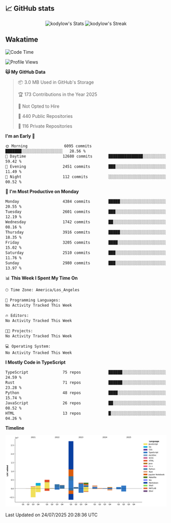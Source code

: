 ## 📈 GitHub stats
<!--START_SECTION:github-->
<div class="badges-githubstats">
  <p align="center">
    <img src="https://github-readme-stats.vercel.app/api?username=kodylow&theme=tokyonight&show_icons=true&hide_border=true&count_private=true" alt="kodylow's Stats" height="165">
    <img src="https://github-readme-streak-stats.herokuapp.com/?user=kodylow&theme=tokyonight&hide_border=true" alt="kodylow's Streak" height="165">
  </p>
</div>
<!--END_SECTION:github-->

## Wakatime 
<!--START_SECTION:waka-->
![Code Time](http://img.shields.io/badge/Code%20Time-1%2C294%20hrs%2031%20mins-blue)

![Profile Views](http://img.shields.io/badge/Profile%20Views-1-blue)

**🐱 My GitHub Data** 

> 📦 3.0 MB Used in GitHub's Storage 
 > 
> 🏆 173 Contributions in the Year 2025
 > 
> 🚫 Not Opted to Hire
 > 
> 📜 440 Public Repositories 
 > 
> 🔑 116 Private Repositories 
 > 
**I'm an Early 🐤** 

```text
🌞 Morning                6095 commits        ███████░░░░░░░░░░░░░░░░░░   28.56 % 
🌆 Daytime                12680 commits       ███████████████░░░░░░░░░░   59.42 % 
🌃 Evening                2451 commits        ███░░░░░░░░░░░░░░░░░░░░░░   11.49 % 
🌙 Night                  112 commits         ░░░░░░░░░░░░░░░░░░░░░░░░░   00.52 % 
```
📅 **I'm Most Productive on Monday** 

```text
Monday                   4384 commits        █████░░░░░░░░░░░░░░░░░░░░   20.55 % 
Tuesday                  2601 commits        ███░░░░░░░░░░░░░░░░░░░░░░   12.19 % 
Wednesday                1742 commits        ██░░░░░░░░░░░░░░░░░░░░░░░   08.16 % 
Thursday                 3916 commits        █████░░░░░░░░░░░░░░░░░░░░   18.35 % 
Friday                   3205 commits        ████░░░░░░░░░░░░░░░░░░░░░   15.02 % 
Saturday                 2510 commits        ███░░░░░░░░░░░░░░░░░░░░░░   11.76 % 
Sunday                   2980 commits        ███░░░░░░░░░░░░░░░░░░░░░░   13.97 % 
```


📊 **This Week I Spent My Time On** 

```text
🕑︎ Time Zone: America/Los_Angeles

💬 Programming Languages: 
No Activity Tracked This Week

🔥 Editors: 
No Activity Tracked This Week

🐱‍💻 Projects: 
No Activity Tracked This Week

💻 Operating System: 
No Activity Tracked This Week
```

**I Mostly Code in TypeScript** 

```text
TypeScript               75 repos            ██████░░░░░░░░░░░░░░░░░░░   24.59 % 
Rust                     71 repos            ██████░░░░░░░░░░░░░░░░░░░   23.28 % 
Python                   48 repos            ████░░░░░░░░░░░░░░░░░░░░░   15.74 % 
JavaScript               26 repos            ██░░░░░░░░░░░░░░░░░░░░░░░   08.52 % 
HTML                     13 repos            █░░░░░░░░░░░░░░░░░░░░░░░░   04.26 % 
```



**Timeline**

![Lines of Code chart](https://raw.githubusercontent.com/Kodylow/Kodylow/master/assets/bar_graph.png)


 Last Updated on 24/07/2025 20:28:36 UTC
<!--END_SECTION:waka-->
